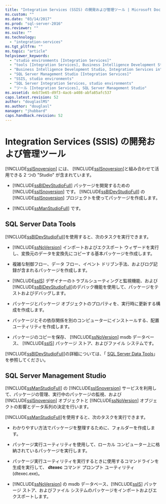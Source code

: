 ```yaml
---
title: "Integration Services (SSIS) の開発および管理ツール | Microsoft Docs"
ms.custom: ""
ms.date: "03/14/2017"
ms.prod: "sql-server-2016"
ms.reviewer: ""
ms.suite: ""
ms.technology: 
  - "integration-services"
ms.tgt_pltfrm: ""
ms.topic: "article"
helpviewer_keywords: 
  - "studio environments [Integration Services]"
  - "tools [Integration Services], Business Intelligence Development Studio"
  - "Business Intelligence Development Studio, Integration Services in"
  - "SQL Server Management Studio [Integration Services]"
  - "SSIS, studio environments"
  - "SQL Server Integration Services, studio environments"
  - "ツール [Integration Services], SQL Server Management Studio"
ms.assetid: 4eb73e65-d9f3-4ac6-a408-abfa85afc537
caps.latest.revision: 52
author: "douglaslMS"
ms.author: "douglasl"
manager: "jhubbard"
caps.handback.revision: 52
---
```

# Integration Services (SSIS) の開発および管理ツール
  [!INCLUDE[ssISnoversion](../includes/ssisnoversion-md.md)] には、 [!INCLUDE[ssISnoversion](../includes/ssisnoversion-md.md)]と組み合わせて活用できる 2 つの "Studio" が含まれています。  
  
-   [!INCLUDE[ssBIDevStudioFull](../includes/ssbidevstudiofull-md.md)] パッケージを開発するための [!INCLUDE[ssISnoversion](../includes/ssisnoversion-md.md)] です。 [!INCLUDE[ssBIDevStudioFull](../includes/ssbidevstudiofull-md.md)] の [!INCLUDE[ssISnoversion](../includes/ssisnoversion-md.md)] プロジェクトを使ってパッケージを作成します。  
  
-   [!INCLUDE[ssManStudioFull](../includes/ssmanstudiofull-md.md)] です。  
  
## SQL Server Data Tools  
 [!INCLUDE[ssBIDevStudioFull](../includes/ssbidevstudiofull-md.md)]を使用すると、次のタスクを実行できます。  
  
-   [!INCLUDE[ssNoVersion](../includes/ssnoversion-md.md)] インポートおよびエクスポート ウィザードを実行し、変換元のデータを変換先にコピーする基本パッケージを作成します。  
  
-   複雑な制御フロー、データ フロー、イベント ドリブン手法、およびログ記録が含まれるパッケージを作成します。  
  
-   [!INCLUDE[ssIS](../includes/ssis-md.md)] デザイナーのトラブルシューティングと監視機能、および [!INCLUDE[ssBIDevStudioFull](../includes/ssbidevstudiofull-md.md)]のデバック機能を使用して、パッケージをテストおよびデバッグします。  
  
-   パッケージとパッケージ オブジェクトのプロパティを、実行時に更新する構成を作成します。  
  
-   パッケージとその依存関係を別のコンピューターにインストールする、配置ユーティリティを作成します。  
  
-   パッケージのコピーを保存、 [!INCLUDE[ssNoVersion](../includes/ssnoversion-md.md)] msdb データベース、 [!INCLUDE[ssIS](../includes/ssis-md.md)] パッケージ ストア、およびファイル システムです。  
  
 [!INCLUDE[ssBIDevStudioFull](../includes/ssbidevstudiofull-md.md)]の詳細については、「 [SQL Server Data Tools](https://msdn.microsoft.com/library/hh272686.aspx)」を参照してください。  
  
## SQL Server Management Studio  
 [!INCLUDE[ssManStudioFull](../includes/ssmanstudiofull-md.md)] の [!INCLUDE[ssISnoversion](../includes/ssisnoversion-md.md)] サービスを利用して、パッケージの管理、実行中のパッケージの監視、および [!INCLUDE[ssISnoversion](../includes/ssisnoversion-md.md)] オブジェクトと [!INCLUDE[ssNoVersion](../includes/ssnoversion-md.md)] オブジェクトの影響とデータ系列の決定を行います。  
  
 [!INCLUDE[ssManStudioFull](../includes/ssmanstudiofull-md.md)]を使用すると、次のタスクを実行できます。  
  
-   わかりやすい方法でパッケージを整理するために、フォルダーを作成します。  
  
-   パッケージ実行ユーティリティを使用して、ローカル コンピューター上に格納されているパッケージを実行します。  
  
-   パッケージ実行ユーティリティを実行するときに使用するコマンドラインを生成を実行して、 **dtexec** コマンド プロンプト ユーティリティ (dtexec.exe)。  
  
-   [!INCLUDE[ssNoVersion](../includes/ssnoversion-md.md)] の msdb データベース、[!INCLUDE[ssIS](../includes/ssis-md.md)] パッケージ ストア、およびファイル システムのパッケージをインポートおよびエクスポートします。  
